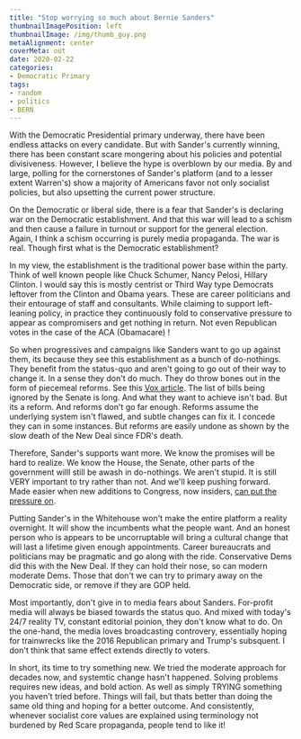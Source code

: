 ```yaml
---
title: "Stop worrying so much about Bernie Sanders"
thumbnailImagePosition: left
thumbnailImage: /img/thumb_guy.png
metaAlignment: center
coverMeta: out
date: 2020-02-22
categories:
- Democratic Primary
tags:
- random
- politics
- BERN
---
```


With the Democratic Presidential primary underway, there have been endless attacks on every candidate.  But with Sander's currently winning, there has been constant scare mongering about his policies and potential divisiveness.  However, I believe the hype is overblown by our media.  By and large, polling for the cornerstones of Sander's platform (and to a lesser extent Warren's) show a majority of Americans favor not only socialist policies, but also upsetting the current power structure.

On the Democratic or liberal side, there is a fear that Sander's is declaring war on the Democratic establishment.  And that this war will lead to a schism and then cause a failure in turnout or support for the general election.  Again, I think a schism occurring is purely media propaganda. The war is real. Though first what is the Democratic establishment?

In my view, the establishment is the traditional power base within the party.  Think of well known people like Chuck Schumer, Nancy Pelosi, Hillary Clinton.  I would say this is mostly centrist or Third Way type Democrats leftover from the Clinton and Obama years. These are career politicians and their entourage of staff and consultants.  While claiming to support left-leaning policy, in practice they continuously fold to conservative pressure to appear as compromisers and get nothing in return. Not even Republican votes in the case of the ACA (Obamacare) !

So when progressives and campaigns like Sanders want to go up against them, its because they see this establishment as a bunch of do-nothings.  They benefit from the status-quo and aren't going to go out of their way to change it. In a sense they don't do much. They do throw bones out in the form of piecemeal reforms.  See this [Vox article](https://www.vox.com/2019/11/29/20977735/how-many-bills-passed-house-democrats-trump).  The list of bills being ignored by the Senate is long.  And what they want to achieve isn't bad.  But its a reform.  And reforms don't go far enough.  Reforms assume the underlying system isn't flawed, and subtle changes can fix it. I concede they can in some instances. But reforms are easily undone as shown by the slow death of the New Deal since FDR's death.

Therefore, Sander's supports want more.  We know the promises will be hard to realize.  We know the House, the Senate, other parts of the government willl still be awash in do-nothings.  We aren't stupid.  It is still VERY important to try rather than not.  And we'll keep pushing forward. Made easier when new additions to Congress, now insiders, [can put the pressure on](https://nymag.com/intelligencer/2020/02/alexandria-ocasio-cortez-wants-some-company-in-congress.html).  

Putting Sander's in the Whitehouse won't make the entire platform a reality overnight. It will show the incumbents what the people want.  And an honest person who is appears to be uncorruptable will bring a cultural change that will last a lifetime given enough appointments.  Career bureaucrats and politicians may be pragmatic and go along with the ride.  Conservative Dems did this with the New Deal. If they can hold their nose, so can modern moderate Dems. Those that don't we can try to primary away on the Democratic side, or remove if they are GOP held.

Most importantly, don't give in to media fears about Sanders.  For-profit media will always be biased towards the status quo. And mixed with today's 24/7 reality TV, constant editorial poinion, they don't know what to do.  On the one-hand, the media loves broadcasting controvery, essentially hoping for trainwrecks like the 2016 Republican primary and Trump's subsquent. I don't think that same effect extends directly to voters.  

In short, its time to try something new. We tried the moderate approach for decades now, and systemtic change hasn't happened. Solving problems requires new ideas, and bold action. As well as simply TRYING something you haven't tried before.  Things will fail, but thats better than doing the same old thing and hoping for a better outcome.  And consistently, whenever socialist core values are explained using terminology not burdened by Red Scare propaganda, people tend to like it!  



